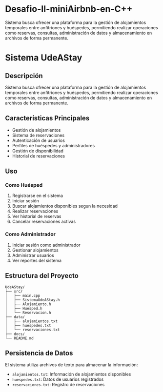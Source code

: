 # Desafio-II-miniAirbnb-en-C++
Sistema busca ofrecer una plataforma para la gestión de alojamientos temporales entre anfitriones y huéspedes, permitiendo realizar operaciones como reservas, consultas, administración de datos y almacenamiento en archivos de forma permanente.
# Sistema UdeAStay

## Descripción
Sistema busca ofrecer una plataforma para la gestión de alojamientos temporales entre anfitriones y huéspedes, permitiendo realizar operaciones como reservas, consultas, administración de datos y almacenamiento en archivos de forma permanente.

## Características Principales
- Gestión de alojamientos
- Sistema de reservaciones
- Autenticación de usuarios
- Perfiles de huéspedes y administradores
- Gestión de disponibilidad
- Historial de reservaciones

## Uso

### Como Huésped
1. Registrarse en el sistema
2. Iniciar sesión
3. Buscar alojamientos disponibles segun la necesidad
4. Realizar reservaciones
5. Ver historial de reservas
6. Cancelar reservaciones activas

### Como Administrador
1. Iniciar sesión como administrador
2. Gestionar alojamientos
3. Administrar usuarios
4. Ver reportes del sistema

## Estructura del Proyecto
```
UdeAStay/
├── src/
│   ├── main.cpp
│   ├── SistemaUdeAStay.h
│   ├── Alojamiento.h
│   ├── Huesped.h
│   └── Reservacion.h
├── data/
│   ├── alojamientos.txt
│   ├── huespedes.txt
│   └── reservaciones.txt
├── docs/
└── README.md
```

## Persistencia de Datos
El sistema utiliza archivos de texto para almacenar la información:
- `alojamientos.txt`: Información de alojamientos disponibles
- `huespedes.txt`: Datos de usuarios registrados
- `reservaciones.txt`: Registro de reservaciones

